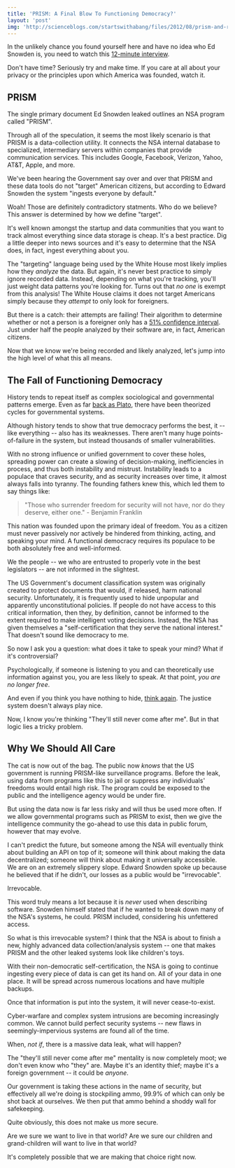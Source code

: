 ```yaml
---
title: 'PRISM: A Final Blow To Functioning Democracy?'
layout: 'post'
img: 'http://scienceblogs.com/startswithabang/files/2012/08/prism-and-refraction-of-light-into-rainbow-AJHD.jpeg'
---
```


In the unlikely chance you found yourself here and have no idea who Ed Snowden is, you need to watch this [12-minute interview](http://www.guardian.co.uk/world/video/2013/jun/09/nsa-whistleblower-edward-snowden-interview-video).

Don't have time? Seriously try and make time. If you care at all about your privacy or the principles upon which America was founded, watch it.

PRISM
-----

The single primary document Ed Snowden leaked outlines an NSA program called "PRISM".

Through all of the speculation, it seems the most likely scenario is that PRISM is a data-collection utility. It connects the NSA internal database to specialized, intermediary servers within companies that provide communication services. This includes Google, Facebook, Verizon, Yahoo, AT&T, Apple, and more.

We've been hearing the Government say over and over that PRISM and these data tools do not "target" American citizens, but according to Edward Snowden the system "ingests everyone by default."

Woah! Those are definitely contradictory statments. Who do we believe? This answer is determined by how we define "target".

It's well known amongst the startup and data communities that you want to track almost everything since data storage is cheap. It's a best practice. Dig a little deeper into news sources and it's easy to determine that the NSA does, in fact, ingest everything about you.

The "targeting" language being used by the White House most likely implies how they *analyze* the data. But again, it's never best practice to simply ignore recorded data. Instead, depending on what you're tracking, you'll just weight data patterns you're looking for. Turns out that *no one* is exempt from this analysis! The White House claims it does not target Americans simply because they *attempt* to only look for foreigners.

But there is a catch: their attempts are failing! Their algorithm to determine whether or not a person is a foreigner only has a [51% confidence interval](http://www.informationweek.com/security/privacy/nsa-prism-inside-the-modern-surveillance/240156341). Just under half the people analyzed by their software are, in fact, American citizens.

Now that we know we're being recorded and likely analyzed, let's jump into the high level of what this all means.

The Fall of Functioning Democracy
---------------------------------

History tends to repeat itself as complex sociological and governmental patterns emerge. Even as far [back as Plato](http://en.wikipedia.org/wiki/Plato's_five_regimes), there have been theorized cycles for governmental systems.

Although history tends to show that true democracy performs the best, it -- like everything -- also has its weaknesses. There aren't many huge points-of-failure in the system, but instead thousands of smaller vulnerabilities.

With no strong influence or unified government to cover these holes, spreading power can create a slowing of decision-making, inefficiencies in process, and thus both instability and mistrust. Instability leads to a populace that craves security, and as security increases over time, it almost always falls into tyranny. The founding fathers knew this, which led them to say things like:

> "Those who surrender freedom for security will not have, nor do they deserve, either one." - Benjamin Franklin

This nation was founded upon the primary ideal of freedom. You as a citizen must never passively nor actively be hindered from thinking, acting, and speaking your mind. A functional democracy requires its populace to be both absolutely free and well-informed.

We the people -- we who are entrusted to properly vote in the best legislators -- are not informed in the slightest.

The US Government's document classification system was originally created to protect documents that would, if released, harm national security. Unfortunately, it is frequently used to hide unpopular and apparently unconstitutional policies. If people do not have access to this critical information, then they, by definition, cannot be informed to the extent required to make intelligent voting decisions. Instead, the NSA has given themselves a "self-certification that they serve the national interest." That doesn't sound like democracy to me.

So now I ask you a question: what does it take to speak your mind? What if it's controversial?

Psychologically, if someone is listening to you and can theoretically use information against you, you are less likely to speak. At that point, *you are no longer free*.

And even if you think you have nothing to hide, [think again](http://kottke.org/13/06/you-commit-three-felonies-a-day). The justice system doesn't always play nice.

Now, I know you're thinking "They'll still never come after me". But in that logic lies a tricky problem.

Why We Should All Care
----------------------

The cat is now out of the bag. The public now *knows* that the US government is running PRISM-like surveillance programs. Before the leak, using data from programs like this to jail or suppress any individuals' freedoms would entail high risk. The program could be exposed to the public and the intelligence agency would be under fire.

But using the data now is far less risky and will thus be used more often. If we allow governmental programs such as PRISM to exist, then we give the intelligence community the go-ahead to use this data in public forum, however that may evolve.

I can't predict the future, but someone among the NSA will eventually think about building an API on top of it; someone will think about making the data decentralized; someone will think about making it universally accessible. We are on an extremely slippery slope. Edward Snowden spoke up because he believed that if he didn't, our losses as a public would be "irrevocable".

Irrevocable.

This word truly means a lot because it is *never* used when describing software. Snowden himself stated that if he wanted to break down many of the NSA's systems, he could. PRISM included, considering his unfettered access.

So what is this irrevocable system? I think that the NSA is about to finish a new, highly advanced data collection/analysis system -- one that makes PRISM and the other leaked systems look like children's toys.

With their non-democratic self-certification, the NSA is going to continue ingesting every piece of data is can get its hand on. All of your data in one place. It will be spread across numerous locations and have multiple backups.

Once that information is put into the system, it will never cease-to-exist.

Cyber-warfare and complex system intrusions are becoming increasingly common. We cannot build perfect security systems -- new flaws in seemingly-impervious systems are found all of the time.

When, *not if*, there is a massive data leak, what will happen?

The "they'll still never come after me" mentality is now completely moot; we don't even know who "they" are. Maybe it's an identity thief; maybe it's a foreign government -- it could be *anyone*.

Our government is taking these actions in the name of security, but effectively all we're doing is stockpiling ammo, 99.9% of which can only be shot back at ourselves. We then put that ammo behind a shoddy wall for safekeeping.

Quite obviously, this does not make us more secure.

Are we sure we want to live in that world? Are we sure our children and grand-children will want to live in that world?

It's completely possible that we are making that choice right now.
